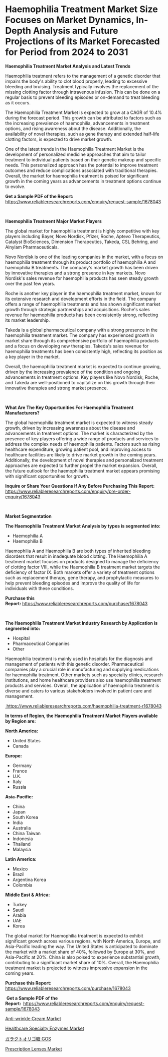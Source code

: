 <p><h1>Haemophilia Treatment Market Size Focuses on Market Dynamics, In-Depth Analysis and Future Projections of its Market Forecasted for Period from 2024 to 2031</h1></p><p><strong>Haemophilia Treatment Market Analysis and Latest Trends</strong></p>
<p><p>Haemophilia treatment refers to the management of a genetic disorder that impairs the body's ability to clot blood properly, leading to excessive bleeding and bruising. Treatment typically involves the replacement of the missing clotting factor through intravenous infusion. This can be done on a regular basis to prevent bleeding episodes or on-demand to treat bleeding as it occurs.</p><p>The Haemophilia Treatment Market is expected to grow at a CAGR of 10.4% during the forecast period. This growth can be attributed to factors such as the increasing prevalence of haemophilia, advancements in treatment options, and rising awareness about the disease. Additionally, the availability of novel therapies, such as gene therapy and extended half-life clotting factors, is expected to drive market growth.</p><p>One of the latest trends in the Haemophilia Treatment Market is the development of personalized medicine approaches that aim to tailor treatment to individual patients based on their genetic makeup and specific needs. This personalized approach has the potential to improve treatment outcomes and reduce complications associated with traditional therapies. Overall, the market for haemophilia treatment is poised for significant growth in the coming years as advancements in treatment options continue to evolve.</p></p>
<p><strong>Get a Sample PDF of the Report:&nbsp;</strong> <a href="https://www.reliableresearchreports.com/enquiry/request-sample/1678043">https://www.reliableresearchreports.com/enquiry/request-sample/1678043</a></p>
<p>&nbsp;</p>
<p><strong>Haemophilia Treatment Major Market Players</strong></p>
<p><p>The global market for haemophilia treatment is highly competitive with key players including Bayer, Novo Nordisk, Pfizer, Roche, Aptevo Therapeutics, Catalyst BioSciences, Dimension Therapeutics, Takeda, CSL Behring, and Alnylam Pharmaceuticals.</p><p>Novo Nordisk is one of the leading companies in the market, with a focus on haemophilia treatment through its product portfolio of haemophilia A and haemophilia B treatments. The company's market growth has been driven by innovative therapies and a strong presence in key markets. Novo Nordisk's sales revenue for haemophilia products has seen steady growth over the past few years.</p><p>Roche is another key player in the haemophilia treatment market, known for its extensive research and development efforts in the field. The company offers a range of haemophilia treatments and has shown significant market growth through strategic partnerships and acquisitions. Roche's sales revenue for haemophilia products has been consistently strong, reflecting its market leadership.</p><p>Takeda is a global pharmaceutical company with a strong presence in the haemophilia treatment market. The company has experienced growth in market share through its comprehensive portfolio of haemophilia products and a focus on developing new therapies. Takeda's sales revenue for haemophilia treatments has been consistently high, reflecting its position as a key player in the market.</p><p>Overall, the haemophilia treatment market is expected to continue growing, driven by the increasing prevalence of the condition and ongoing advancements in treatment options. Key players like Novo Nordisk, Roche, and Takeda are well-positioned to capitalize on this growth through their innovative therapies and strong market presence.</p></p>
<p>&nbsp;</p>
<p><strong>What Are The Key Opportunities For Haemophilia Treatment Manufacturers?</strong></p>
<p><p>The global haemophilia treatment market is expected to witness steady growth, driven by increasing awareness about the disease and advancements in treatment options. The market is characterized by the presence of key players offering a wide range of products and services to address the complex needs of haemophilia patients. Factors such as rising healthcare expenditure, growing patient pool, and improving access to healthcare facilities are likely to drive market growth in the coming years. Additionally, the development of novel therapies and personalized treatment approaches are expected to further propel the market expansion. Overall, the future outlook for the haemophilia treatment market appears promising with significant opportunities for growth.</p></p>
<p><strong>Inquire or Share Your Questions If Any Before Purchasing This Report:</strong> <a href="https://www.reliableresearchreports.com/enquiry/pre-order-enquiry/1678043">https://www.reliableresearchreports.com/enquiry/pre-order-enquiry/1678043</a></p>
<p>&nbsp;</p>
<p><strong>Market Segmentation</strong></p>
<p><strong>The Haemophilia Treatment Market Analysis by types is segmented into:</strong></p>
<p><ul><li>Haemophilia A</li><li>Haemophilia B</li></ul></p>
<p><p>Haemophilia A and Haemophilia B are both types of inherited bleeding disorders that result in inadequate blood clotting. The Haemophilia A treatment market focuses on products designed to manage the deficiency of clotting factor VIII, while the Haemophilia B treatment market targets the deficiency of factor IX. Both markets offer a variety of treatment options such as replacement therapy, gene therapy, and prophylactic measures to help prevent bleeding episodes and improve the quality of life for individuals with these conditions.</p></p>
<p><strong>Purchase this Report:&nbsp;</strong><a href="https://www.reliableresearchreports.com/purchase/1678043">https://www.reliableresearchreports.com/purchase/1678043</a></p>
<p>&nbsp;</p>
<p><strong>The Haemophilia Treatment Market Industry Research by Application is segmented into:</strong></p>
<p><ul><li>Hospital</li><li>Pharmaceutical Companies</li><li>Other</li></ul></p>
<p><p>Haemophilia treatment is mainly used in hospitals for the diagnosis and management of patients with this genetic disorder. Pharmaceutical companies play a crucial role in manufacturing and supplying medications for haemophilia treatment. Other markets such as specialty clinics, research institutions, and home healthcare providers also use haemophilia treatment products and services. Overall, the application of haemophilia treatment is diverse and caters to various stakeholders involved in patient care and management.</p></p>
<p><a href="https://www.reliableresearchreports.com/haemophilia-treatment-r1678043">&nbsp;https://www.reliableresearchreports.com/haemophilia-treatment-r1678043</a></p>
<p><strong>In terms of Region, the Haemophilia Treatment Market Players available by Region are:</strong></p>
<p>
    <p> <strong> North America: </strong>
        <ul>
            <li>United States</li>
            <li>Canada</li>
        </ul>
        </p> 
    <p> <strong> Europe: </strong>
        <ul>
            <li>Germany</li>
            <li>France</li>
            <li>U.K.</li>
            <li>Italy</li>
            <li>Russia</li>
        </ul>
        </p> 
    <p> <strong> Asia-Pacific: </strong>
        <ul>
            <li>China</li>
            <li>Japan</li>
            <li>South Korea</li>
            <li>India</li>
            <li>Australia</li>
            <li>China Taiwan</li>
            <li>Indonesia</li>
            <li>Thailand</li>
            <li>Malaysia</li>
        </ul>
        </p> 
    <p> <strong> Latin America: </strong>
        <ul>
            <li>Mexico</li>
            <li>Brazil</li>
            <li>Argentina Korea</li>
            <li>Colombia</li>
        </ul>
        </p> 
    <p> <strong> Middle East & Africa: </strong>
        <ul>
            <li>Turkey</li>
            <li>Saudi</li>
            <li>Arabia</li>
            <li>UAE</li>
            <li>Korea</li>
        </ul>
    </p>
    </p>
<p><p>The global market for Haemophilia treatment is expected to exhibit significant growth across various regions, with North America, Europe, and Asia-Pacific leading the way. The United States is anticipated to dominate the market with a market share of 40%, followed by Europe at 30%, and Asia-Pacific at 20%. China is also poised to experience substantial growth, contributing to a significant market share of 10%. Overall, the Haemophilia treatment market is projected to witness impressive expansion in the coming years.</p></p>
<p><strong>Purchase this Report: </strong><a href="https://www.reliableresearchreports.com/purchase/1678043">https://www.reliableresearchreports.com/purchase/1678043</a></p>
<p>&nbsp;<strong>Get a Sample PDF of the Report:&nbsp;&nbsp;</strong><a href="https://www.reliableresearchreports.com/enquiry/request-sample/1678043">https://www.reliableresearchreports.com/enquiry/request-sample/1678043</a></p>
<p><strong></strong></p>
<p><p><a href="https://www.linkedin.com/pulse/anti-wrinkle-cream-market-size-share-amp-trends-analysis-jp6uf">Anti-wrinkle Cream Market</a></p><p><a href="https://github.com/mabutironaldo/Market-Research-Report-List-4/blob/main/healthcare-specialty-enzymes-market.md">Healthcare Specialty Enzymes Market</a></p><p><a href="https://github.com/ihabdkwlxs948/Market-Research-Report-List-2/blob/main/199058258406.md">ガラクトオリゴ糖 GOS</a></p><p><a href="https://www.linkedin.com/pulse/decoding-prescription-lenses-market-deep-dive-latest-trends-segmentation-bhblf">Prescription Lenses Market</a></p></p>